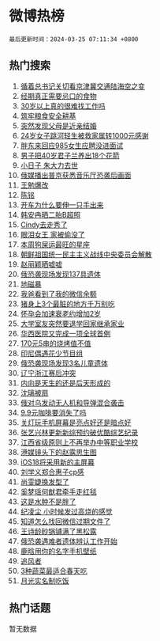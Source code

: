 # 微博热榜

`最后更新时间：2024-03-25 07:11:34 +0800`

## 热门搜索

1. [循着总书记关切看京津冀交通陆海空之变](https://m.weibo.cn/search?containerid=100103type%3D1%26t%3D10%26q%3D%23%E5%BE%AA%E7%9D%80%E6%80%BB%E4%B9%A6%E8%AE%B0%E5%85%B3%E5%88%87%E7%9C%8B%E4%BA%AC%E6%B4%A5%E5%86%80%E4%BA%A4%E9%80%9A%E9%99%86%E6%B5%B7%E7%A9%BA%E4%B9%8B%E5%8F%98%23&stream_entry_id=51&isnewpage=1&extparam=seat%3D1%26filter_type%3Drealtimehot%26stream_entry_id%3D51%26pos%3D0%26c_type%3D51%26dgr%3D0%26q%3D%2523%25E5%25BE%25AA%25E7%259D%2580%25E6%2580%25BB%25E4%25B9%25A6%25E8%25AE%25B0%25E5%2585%25B3%25E5%2588%2587%25E7%259C%258B%25E4%25BA%25AC%25E6%25B4%25A5%25E5%2586%2580%25E4%25BA%25A4%25E9%2580%259A%25E9%2599%2586%25E6%25B5%25B7%25E7%25A9%25BA%25E4%25B9%258B%25E5%258F%2598%2523%26cate%3D10103%26display_time%3D1711321893%26pre_seqid%3D171132189360605550163)
1. [经期真正需要忌口的食物](https://m.weibo.cn/search?containerid=100103type%3D1%26t%3D10%26q%3D%23%E7%BB%8F%E6%9C%9F%E7%9C%9F%E6%AD%A3%E9%9C%80%E8%A6%81%E5%BF%8C%E5%8F%A3%E7%9A%84%E9%A3%9F%E7%89%A9%23&stream_entry_id=31&isnewpage=1&extparam=seat%3D1%26lcate%3D5001%26pos%3D0%26realpos%3D1%26q%3D%2523%25E7%25BB%258F%25E6%259C%259F%25E7%259C%259F%25E6%25AD%25A3%25E9%259C%2580%25E8%25A6%2581%25E5%25BF%258C%25E5%258F%25A3%25E7%259A%2584%25E9%25A3%259F%25E7%2589%25A9%2523%26dgr%3D0%26filter_type%3Drealtimehot%26cate%3D5001%26c_type%3D31%26flag%3D2%26stream_entry_id%3D31%26band_rank%3D1%26display_time%3D1711321893%26pre_seqid%3D171132189360605550163)
1. [30岁以上真的很难找工作吗](https://m.weibo.cn/search?containerid=100103type%3D1%26t%3D10%26q%3D%2330%E5%B2%81%E4%BB%A5%E4%B8%8A%E7%9C%9F%E7%9A%84%E5%BE%88%E9%9A%BE%E6%89%BE%E5%B7%A5%E4%BD%9C%E5%90%97%23&stream_entry_id=31&isnewpage=1&extparam=seat%3D1%26lcate%3D5001%26pos%3D1%26realpos%3D2%26q%3D%252330%25E5%25B2%2581%25E4%25BB%25A5%25E4%25B8%258A%25E7%259C%259F%25E7%259A%2584%25E5%25BE%2588%25E9%259A%25BE%25E6%2589%25BE%25E5%25B7%25A5%25E4%25BD%259C%25E5%2590%2597%2523%26dgr%3D0%26filter_type%3Drealtimehot%26cate%3D5001%26c_type%3D31%26flag%3D2%26stream_entry_id%3D31%26band_rank%3D2%26display_time%3D1711321893%26pre_seqid%3D171132189360605550163)
1. [筑牢粮食安全耕基](https://m.weibo.cn/search?containerid=100103type%3D1%26t%3D10%26q%3D%23%E7%AD%91%E7%89%A2%E7%B2%AE%E9%A3%9F%E5%AE%89%E5%85%A8%E8%80%95%E5%9F%BA%23&stream_entry_id=31&isnewpage=1&extparam=seat%3D1%26lcate%3D5001%26pos%3D2%26realpos%3D3%26q%3D%2523%25E7%25AD%2591%25E7%2589%25A2%25E7%25B2%25AE%25E9%25A3%259F%25E5%25AE%2589%25E5%2585%25A8%25E8%2580%2595%25E5%259F%25BA%2523%26dgr%3D0%26filter_type%3Drealtimehot%26cate%3D5001%26c_type%3D31%26flag%3D0%26stream_entry_id%3D31%26band_rank%3D3%26display_time%3D1711321893%26pre_seqid%3D171132189360605550163)
1. [突然发现父母是近亲结婚](https://m.weibo.cn/search?containerid=100103type%3D1%26t%3D10%26q%3D%23%E7%AA%81%E7%84%B6%E5%8F%91%E7%8E%B0%E7%88%B6%E6%AF%8D%E6%98%AF%E8%BF%91%E4%BA%B2%E7%BB%93%E5%A9%9A%23&stream_entry_id=31&isnewpage=1&extparam=seat%3D1%26lcate%3D5001%26pos%3D3%26realpos%3D4%26q%3D%2523%25E7%25AA%2581%25E7%2584%25B6%25E5%258F%2591%25E7%258E%25B0%25E7%2588%25B6%25E6%25AF%258D%25E6%2598%25AF%25E8%25BF%2591%25E4%25BA%25B2%25E7%25BB%2593%25E5%25A9%259A%2523%26dgr%3D0%26filter_type%3Drealtimehot%26cate%3D5001%26c_type%3D31%26flag%3D2%26stream_entry_id%3D31%26band_rank%3D4%26display_time%3D1711321893%26pre_seqid%3D171132189360605550163)
1. [24岁女子跳河轻生被救家属转1000元感谢](https://m.weibo.cn/search?containerid=100103type%3D1%26t%3D10%26q%3D%2324%E5%B2%81%E5%A5%B3%E5%AD%90%E8%B7%B3%E6%B2%B3%E8%BD%BB%E7%94%9F%E8%A2%AB%E6%95%91%E5%AE%B6%E5%B1%9E%E8%BD%AC1000%E5%85%83%E6%84%9F%E8%B0%A2%23&stream_entry_id=31&isnewpage=1&extparam=seat%3D1%26lcate%3D5001%26pos%3D4%26realpos%3D5%26q%3D%252324%25E5%25B2%2581%25E5%25A5%25B3%25E5%25AD%2590%25E8%25B7%25B3%25E6%25B2%25B3%25E8%25BD%25BB%25E7%2594%259F%25E8%25A2%25AB%25E6%2595%2591%25E5%25AE%25B6%25E5%25B1%259E%25E8%25BD%25AC1000%25E5%2585%2583%25E6%2584%259F%25E8%25B0%25A2%2523%26dgr%3D0%26filter_type%3Drealtimehot%26cate%3D5001%26c_type%3D31%26flag%3D2%26stream_entry_id%3D31%26band_rank%3D5%26display_time%3D1711321893%26pre_seqid%3D171132189360605550163)
1. [胖东来回应985女生应聘没进面试](https://m.weibo.cn/search?containerid=100103type%3D1%26t%3D10%26q%3D%23%E8%83%96%E4%B8%9C%E6%9D%A5%E5%9B%9E%E5%BA%94985%E5%A5%B3%E7%94%9F%E5%BA%94%E8%81%98%E6%B2%A1%E8%BF%9B%E9%9D%A2%E8%AF%95%23&stream_entry_id=31&isnewpage=1&extparam=seat%3D1%26lcate%3D5001%26pos%3D5%26realpos%3D6%26q%3D%2523%25E8%2583%2596%25E4%25B8%259C%25E6%259D%25A5%25E5%259B%259E%25E5%25BA%2594985%25E5%25A5%25B3%25E7%2594%259F%25E5%25BA%2594%25E8%2581%2598%25E6%25B2%25A1%25E8%25BF%259B%25E9%259D%25A2%25E8%25AF%2595%2523%26dgr%3D0%26filter_type%3Drealtimehot%26cate%3D5001%26c_type%3D31%26flag%3D2%26stream_entry_id%3D31%26band_rank%3D6%26display_time%3D1711321893%26pre_seqid%3D171132189360605550163)
1. [男子把40岁君子兰养出18个花箭](https://m.weibo.cn/search?containerid=100103type%3D1%26t%3D10%26q%3D%23%E7%94%B7%E5%AD%90%E6%8A%8A40%E5%B2%81%E5%90%9B%E5%AD%90%E5%85%B0%E5%85%BB%E5%87%BA18%E4%B8%AA%E8%8A%B1%E7%AE%AD%23&stream_entry_id=31&isnewpage=1&extparam=seat%3D1%26lcate%3D5001%26pos%3D6%26realpos%3D7%26q%3D%2523%25E7%2594%25B7%25E5%25AD%2590%25E6%258A%258A40%25E5%25B2%2581%25E5%2590%259B%25E5%25AD%2590%25E5%2585%25B0%25E5%2585%25BB%25E5%2587%25BA18%25E4%25B8%25AA%25E8%258A%25B1%25E7%25AE%25AD%2523%26dgr%3D0%26filter_type%3Drealtimehot%26cate%3D5001%26c_type%3D31%26flag%3D32768%26stream_entry_id%3D31%26band_rank%3D7%26display_time%3D1711321893%26pre_seqid%3D171132189360605550163)
1. [小日子 朱大力去世](https://m.weibo.cn/search?containerid=100103type%3D1%26t%3D10%26q%3D%E5%B0%8F%E6%97%A5%E5%AD%90+%E6%9C%B1%E5%A4%A7%E5%8A%9B%E5%8E%BB%E4%B8%96&stream_entry_id=31&isnewpage=1&extparam=seat%3D1%26lcate%3D5001%26pos%3D7%26realpos%3D8%26q%3D%25E5%25B0%258F%25E6%2597%25A5%25E5%25AD%2590%2520%25E6%259C%25B1%25E5%25A4%25A7%25E5%258A%259B%25E5%258E%25BB%25E4%25B8%2596%26dgr%3D0%26filter_type%3Drealtimehot%26cate%3D5001%26c_type%3D31%26flag%3D2%26stream_entry_id%3D31%26band_rank%3D8%26display_time%3D1711321893%26pre_seqid%3D171132189360605550163)
1. [俄媒播出普京获悉音乐厅恐袭后画面](https://m.weibo.cn/search?containerid=100103type%3D1%26t%3D10%26q%3D%23%E4%BF%84%E5%AA%92%E6%92%AD%E5%87%BA%E6%99%AE%E4%BA%AC%E8%8E%B7%E6%82%89%E9%9F%B3%E4%B9%90%E5%8E%85%E6%81%90%E8%A2%AD%E5%90%8E%E7%94%BB%E9%9D%A2%23&stream_entry_id=31&isnewpage=1&extparam=seat%3D1%26lcate%3D5001%26pos%3D8%26realpos%3D9%26q%3D%2523%25E4%25BF%2584%25E5%25AA%2592%25E6%2592%25AD%25E5%2587%25BA%25E6%2599%25AE%25E4%25BA%25AC%25E8%258E%25B7%25E6%2582%2589%25E9%259F%25B3%25E4%25B9%2590%25E5%258E%2585%25E6%2581%2590%25E8%25A2%25AD%25E5%2590%258E%25E7%2594%25BB%25E9%259D%25A2%2523%26dgr%3D0%26filter_type%3Drealtimehot%26cate%3D5001%26c_type%3D31%26flag%3D2%26stream_entry_id%3D31%26band_rank%3D9%26display_time%3D1711321893%26pre_seqid%3D171132189360605550163)
1. [王勉爆改](https://m.weibo.cn/search?containerid=100103type%3D1%26t%3D10%26q%3D%23%E7%8E%8B%E5%8B%89%E7%88%86%E6%94%B9%23&stream_entry_id=31&isnewpage=1&extparam=seat%3D1%26lcate%3D5001%26pos%3D9%26realpos%3D10%26q%3D%2523%25E7%258E%258B%25E5%258B%2589%25E7%2588%2586%25E6%2594%25B9%2523%26dgr%3D0%26filter_type%3Drealtimehot%26cate%3D5001%26c_type%3D31%26flag%3D2%26stream_entry_id%3D31%26band_rank%3D10%26display_time%3D1711321893%26pre_seqid%3D171132189360605550163)
1. [陈铭](https://m.weibo.cn/search?containerid=100103type%3D1%26t%3D10%26q%3D%E9%99%88%E9%93%AD&stream_entry_id=31&isnewpage=1&extparam=seat%3D1%26lcate%3D5001%26pos%3D10%26realpos%3D11%26q%3D%25E9%2599%2588%25E9%2593%25AD%26dgr%3D0%26filter_type%3Drealtimehot%26cate%3D5001%26c_type%3D31%26flag%3D2%26stream_entry_id%3D31%26band_rank%3D11%26display_time%3D1711321893%26pre_seqid%3D171132189360605550163)
1. [开车为什么要伸一只手出来](https://m.weibo.cn/search?containerid=100103type%3D1%26t%3D10%26q%3D%23%E5%BC%80%E8%BD%A6%E4%B8%BA%E4%BB%80%E4%B9%88%E8%A6%81%E4%BC%B8%E4%B8%80%E5%8F%AA%E6%89%8B%E5%87%BA%E6%9D%A5%23&stream_entry_id=31&isnewpage=1&extparam=seat%3D1%26lcate%3D5001%26pos%3D11%26realpos%3D12%26q%3D%2523%25E5%25BC%2580%25E8%25BD%25A6%25E4%25B8%25BA%25E4%25BB%2580%25E4%25B9%2588%25E8%25A6%2581%25E4%25BC%25B8%25E4%25B8%2580%25E5%258F%25AA%25E6%2589%258B%25E5%2587%25BA%25E6%259D%25A5%2523%26dgr%3D0%26filter_type%3Drealtimehot%26cate%3D5001%26c_type%3D31%26flag%3D2%26stream_entry_id%3D31%26band_rank%3D12%26display_time%3D1711321893%26pre_seqid%3D171132189360605550163)
1. [韩安冉晒二胎B超照](https://m.weibo.cn/search?containerid=100103type%3D1%26t%3D10%26q%3D%23%E9%9F%A9%E5%AE%89%E5%86%89%E6%99%92%E4%BA%8C%E8%83%8EB%E8%B6%85%E7%85%A7%23&stream_entry_id=31&isnewpage=1&extparam=seat%3D1%26lcate%3D5001%26pos%3D12%26realpos%3D13%26q%3D%2523%25E9%259F%25A9%25E5%25AE%2589%25E5%2586%2589%25E6%2599%2592%25E4%25BA%258C%25E8%2583%258EB%25E8%25B6%2585%25E7%2585%25A7%2523%26dgr%3D0%26filter_type%3Drealtimehot%26cate%3D5001%26c_type%3D31%26flag%3D2%26stream_entry_id%3D31%26band_rank%3D13%26display_time%3D1711321893%26pre_seqid%3D171132189360605550163)
1. [Cindy去走秀了](https://m.weibo.cn/search?containerid=100103type%3D1%26t%3D10%26q%3D%23Cindy%E5%8E%BB%E8%B5%B0%E7%A7%80%E4%BA%86%23&stream_entry_id=31&isnewpage=1&extparam=seat%3D1%26lcate%3D5001%26pos%3D13%26realpos%3D14%26q%3D%2523Cindy%25E5%258E%25BB%25E8%25B5%25B0%25E7%25A7%2580%25E4%25BA%2586%2523%26dgr%3D0%26filter_type%3Drealtimehot%26cate%3D5001%26c_type%3D31%26flag%3D2%26stream_entry_id%3D31%26band_rank%3D14%26display_time%3D1711321893%26pre_seqid%3D171132189360605550163)
1. [眼泪女王 家被偷没了](https://m.weibo.cn/search?containerid=100103type%3D1%26t%3D10%26q%3D%E7%9C%BC%E6%B3%AA%E5%A5%B3%E7%8E%8B+%E5%AE%B6%E8%A2%AB%E5%81%B7%E6%B2%A1%E4%BA%86&stream_entry_id=31&isnewpage=1&extparam=seat%3D1%26lcate%3D5001%26pos%3D14%26realpos%3D15%26q%3D%25E7%259C%25BC%25E6%25B3%25AA%25E5%25A5%25B3%25E7%258E%258B%2520%25E5%25AE%25B6%25E8%25A2%25AB%25E5%2581%25B7%25E6%25B2%25A1%25E4%25BA%2586%26dgr%3D0%26filter_type%3Drealtimehot%26cate%3D5001%26c_type%3D31%26flag%3D0%26stream_entry_id%3D31%26band_rank%3D15%26display_time%3D1711321893%26pre_seqid%3D171132189360605550163)
1. [本周狗屎运最旺的星座](https://m.weibo.cn/search?containerid=100103type%3D1%26t%3D10%26q%3D%E6%9C%AC%E5%91%A8%E7%8B%97%E5%B1%8E%E8%BF%90%E6%9C%80%E6%97%BA%E7%9A%84%E6%98%9F%E5%BA%A7&stream_entry_id=31&isnewpage=1&extparam=seat%3D1%26lcate%3D5001%26pos%3D15%26realpos%3D16%26q%3D%25E6%259C%25AC%25E5%2591%25A8%25E7%258B%2597%25E5%25B1%258E%25E8%25BF%2590%25E6%259C%2580%25E6%2597%25BA%25E7%259A%2584%25E6%2598%259F%25E5%25BA%25A7%26dgr%3D0%26filter_type%3Drealtimehot%26cate%3D5001%26c_type%3D31%26flag%3D0%26stream_entry_id%3D31%26band_rank%3D16%26display_time%3D1711321893%26pre_seqid%3D171132189360605550163)
1. [朝鲜祖国统一民主主义战线中央委员会解散](https://m.weibo.cn/search?containerid=100103type%3D1%26t%3D10%26q%3D%23%E6%9C%9D%E9%B2%9C%E7%A5%96%E5%9B%BD%E7%BB%9F%E4%B8%80%E6%B0%91%E4%B8%BB%E4%B8%BB%E4%B9%89%E6%88%98%E7%BA%BF%E4%B8%AD%E5%A4%AE%E5%A7%94%E5%91%98%E4%BC%9A%E8%A7%A3%E6%95%A3%23&stream_entry_id=31&isnewpage=1&extparam=seat%3D1%26lcate%3D5001%26pos%3D16%26realpos%3D17%26q%3D%2523%25E6%259C%259D%25E9%25B2%259C%25E7%25A5%2596%25E5%259B%25BD%25E7%25BB%259F%25E4%25B8%2580%25E6%25B0%2591%25E4%25B8%25BB%25E4%25B8%25BB%25E4%25B9%2589%25E6%2588%2598%25E7%25BA%25BF%25E4%25B8%25AD%25E5%25A4%25AE%25E5%25A7%2594%25E5%2591%2598%25E4%25BC%259A%25E8%25A7%25A3%25E6%2595%25A3%2523%26dgr%3D0%26filter_type%3Drealtimehot%26cate%3D5001%26c_type%3D31%26flag%3D0%26stream_entry_id%3D31%26band_rank%3D17%26display_time%3D1711321893%26pre_seqid%3D171132189360605550163)
1. [赵丽颖晒嘘嘘](https://m.weibo.cn/search?containerid=100103type%3D1%26t%3D10%26q%3D%23%E8%B5%B5%E4%B8%BD%E9%A2%96%E6%99%92%E5%98%98%E5%98%98%23&stream_entry_id=31&isnewpage=1&extparam=seat%3D1%26lcate%3D5001%26pos%3D17%26realpos%3D18%26q%3D%2523%25E8%25B5%25B5%25E4%25B8%25BD%25E9%25A2%2596%25E6%2599%2592%25E5%2598%2598%25E5%2598%2598%2523%26dgr%3D0%26filter_type%3Drealtimehot%26cate%3D5001%26c_type%3D31%26flag%3D2%26stream_entry_id%3D31%26band_rank%3D18%26display_time%3D1711321893%26pre_seqid%3D171132189360605550163)
1. [俄恐袭现场发现137具遗体](https://m.weibo.cn/search?containerid=100103type%3D1%26t%3D10%26q%3D%23%E4%BF%84%E6%81%90%E8%A2%AD%E7%8E%B0%E5%9C%BA%E5%8F%91%E7%8E%B0137%E5%85%B7%E9%81%97%E4%BD%93%23&stream_entry_id=31&isnewpage=1&extparam=seat%3D1%26lcate%3D5001%26pos%3D18%26realpos%3D19%26q%3D%2523%25E4%25BF%2584%25E6%2581%2590%25E8%25A2%25AD%25E7%258E%25B0%25E5%259C%25BA%25E5%258F%2591%25E7%258E%25B0137%25E5%2585%25B7%25E9%2581%2597%25E4%25BD%2593%2523%26dgr%3D0%26filter_type%3Drealtimehot%26cate%3D5001%26c_type%3D31%26flag%3D0%26stream_entry_id%3D31%26band_rank%3D19%26display_time%3D1711321893%26pre_seqid%3D171132189360605550163)
1. [地磁暴](https://m.weibo.cn/search?containerid=100103type%3D1%26t%3D10%26q%3D%E5%9C%B0%E7%A3%81%E6%9A%B4&stream_entry_id=31&isnewpage=1&extparam=seat%3D1%26lcate%3D5001%26pos%3D19%26realpos%3D20%26q%3D%25E5%259C%25B0%25E7%25A3%2581%25E6%259A%25B4%26dgr%3D0%26filter_type%3Drealtimehot%26cate%3D5001%26c_type%3D31%26flag%3D0%26stream_entry_id%3D31%26band_rank%3D20%26display_time%3D1711321893%26pre_seqid%3D171132189360605550163)
1. [我爸看到了我的微信余额](https://m.weibo.cn/search?containerid=100103type%3D1%26t%3D10%26q%3D%23%E6%88%91%E7%88%B8%E7%9C%8B%E5%88%B0%E4%BA%86%E6%88%91%E7%9A%84%E5%BE%AE%E4%BF%A1%E4%BD%99%E9%A2%9D%23&stream_entry_id=31&isnewpage=1&extparam=seat%3D1%26lcate%3D5001%26pos%3D20%26realpos%3D21%26q%3D%2523%25E6%2588%2591%25E7%2588%25B8%25E7%259C%258B%25E5%2588%25B0%25E4%25BA%2586%25E6%2588%2591%25E7%259A%2584%25E5%25BE%25AE%25E4%25BF%25A1%25E4%25BD%2599%25E9%25A2%259D%2523%26dgr%3D0%26filter_type%3Drealtimehot%26cate%3D5001%26c_type%3D31%26flag%3D0%26stream_entry_id%3D31%26band_rank%3D21%26display_time%3D1711321893%26pre_seqid%3D171132189360605550163)
1. [猪身上3个最脏的地方千万别吃](https://m.weibo.cn/search?containerid=100103type%3D1%26t%3D10%26q%3D%23%E7%8C%AA%E8%BA%AB%E4%B8%8A3%E4%B8%AA%E6%9C%80%E8%84%8F%E7%9A%84%E5%9C%B0%E6%96%B9%E5%8D%83%E4%B8%87%E5%88%AB%E5%90%83%23&stream_entry_id=31&isnewpage=1&extparam=seat%3D1%26lcate%3D5001%26pos%3D21%26realpos%3D22%26q%3D%2523%25E7%258C%25AA%25E8%25BA%25AB%25E4%25B8%258A3%25E4%25B8%25AA%25E6%259C%2580%25E8%2584%258F%25E7%259A%2584%25E5%259C%25B0%25E6%2596%25B9%25E5%258D%2583%25E4%25B8%2587%25E5%2588%25AB%25E5%2590%2583%2523%26dgr%3D0%26filter_type%3Drealtimehot%26cate%3D5001%26c_type%3D31%26flag%3D0%26stream_entry_id%3D31%26band_rank%3D22%26display_time%3D1711321893%26pre_seqid%3D171132189360605550163)
1. [怀孕会加速衰老约增加2岁](https://m.weibo.cn/search?containerid=100103type%3D1%26t%3D10%26q%3D%23%E6%80%80%E5%AD%95%E4%BC%9A%E5%8A%A0%E9%80%9F%E8%A1%B0%E8%80%81%E7%BA%A6%E5%A2%9E%E5%8A%A02%E5%B2%81%23&stream_entry_id=31&isnewpage=1&extparam=seat%3D1%26lcate%3D5001%26pos%3D22%26realpos%3D23%26q%3D%2523%25E6%2580%2580%25E5%25AD%2595%25E4%25BC%259A%25E5%258A%25A0%25E9%2580%259F%25E8%25A1%25B0%25E8%2580%2581%25E7%25BA%25A6%25E5%25A2%259E%25E5%258A%25A02%25E5%25B2%2581%2523%26dgr%3D0%26filter_type%3Drealtimehot%26cate%3D5001%26c_type%3D31%26flag%3D0%26stream_entry_id%3D31%26band_rank%3D23%26display_time%3D1711321893%26pre_seqid%3D171132189360605550163)
1. [大学室友突然要退学回家继承家业](https://m.weibo.cn/search?containerid=100103type%3D1%26t%3D10%26q%3D%23%E5%A4%A7%E5%AD%A6%E5%AE%A4%E5%8F%8B%E7%AA%81%E7%84%B6%E8%A6%81%E9%80%80%E5%AD%A6%E5%9B%9E%E5%AE%B6%E7%BB%A7%E6%89%BF%E5%AE%B6%E4%B8%9A%23&stream_entry_id=31&isnewpage=1&extparam=seat%3D1%26lcate%3D5001%26pos%3D23%26realpos%3D24%26q%3D%2523%25E5%25A4%25A7%25E5%25AD%25A6%25E5%25AE%25A4%25E5%258F%258B%25E7%25AA%2581%25E7%2584%25B6%25E8%25A6%2581%25E9%2580%2580%25E5%25AD%25A6%25E5%259B%259E%25E5%25AE%25B6%25E7%25BB%25A7%25E6%2589%25BF%25E5%25AE%25B6%25E4%25B8%259A%2523%26dgr%3D0%26filter_type%3Drealtimehot%26cate%3D5001%26c_type%3D31%26flag%3D0%26stream_entry_id%3D31%26band_rank%3D24%26display_time%3D1711321893%26pre_seqid%3D171132189360605550163)
1. [华西医院又完成一项全球首例](https://m.weibo.cn/search?containerid=100103type%3D1%26t%3D10%26q%3D%23%E5%8D%8E%E8%A5%BF%E5%8C%BB%E9%99%A2%E5%8F%88%E5%AE%8C%E6%88%90%E4%B8%80%E9%A1%B9%E5%85%A8%E7%90%83%E9%A6%96%E4%BE%8B%23&stream_entry_id=31&isnewpage=1&extparam=seat%3D1%26lcate%3D5001%26pos%3D24%26realpos%3D25%26q%3D%2523%25E5%258D%258E%25E8%25A5%25BF%25E5%258C%25BB%25E9%2599%25A2%25E5%258F%2588%25E5%25AE%258C%25E6%2588%2590%25E4%25B8%2580%25E9%25A1%25B9%25E5%2585%25A8%25E7%2590%2583%25E9%25A6%2596%25E4%25BE%258B%2523%26dgr%3D0%26filter_type%3Drealtimehot%26cate%3D5001%26c_type%3D31%26flag%3D32768%26stream_entry_id%3D31%26band_rank%3D25%26display_time%3D1711321893%26pre_seqid%3D171132189360605550163)
1. [170元5串的烧烤值不值](https://m.weibo.cn/search?containerid=100103type%3D1%26t%3D10%26q%3D%23170%E5%85%835%E4%B8%B2%E7%9A%84%E7%83%A7%E7%83%A4%E5%80%BC%E4%B8%8D%E5%80%BC%23&stream_entry_id=31&isnewpage=1&extparam=seat%3D1%26lcate%3D5001%26pos%3D25%26realpos%3D26%26q%3D%2523170%25E5%2585%25835%25E4%25B8%25B2%25E7%259A%2584%25E7%2583%25A7%25E7%2583%25A4%25E5%2580%25BC%25E4%25B8%258D%25E5%2580%25BC%2523%26dgr%3D0%26filter_type%3Drealtimehot%26cate%3D5001%26c_type%3D31%26flag%3D0%26stream_entry_id%3D31%26band_rank%3D26%26display_time%3D1711321893%26pre_seqid%3D171132189360605550163)
1. [印尼偶遇花少节目组](https://m.weibo.cn/search?containerid=100103type%3D1%26t%3D10%26q%3D%23%E5%8D%B0%E5%B0%BC%E5%81%B6%E9%81%87%E8%8A%B1%E5%B0%91%E8%8A%82%E7%9B%AE%E7%BB%84%23&stream_entry_id=31&isnewpage=1&extparam=seat%3D1%26lcate%3D5001%26pos%3D26%26realpos%3D27%26q%3D%2523%25E5%258D%25B0%25E5%25B0%25BC%25E5%2581%25B6%25E9%2581%2587%25E8%258A%25B1%25E5%25B0%2591%25E8%258A%2582%25E7%259B%25AE%25E7%25BB%2584%2523%26dgr%3D0%26filter_type%3Drealtimehot%26cate%3D5001%26c_type%3D31%26flag%3D0%26stream_entry_id%3D31%26band_rank%3D27%26display_time%3D1711321893%26pre_seqid%3D171132189360605550163)
1. [俄恐袭现场发现3名儿童遗体](https://m.weibo.cn/search?containerid=100103type%3D1%26t%3D10%26q%3D%23%E4%BF%84%E6%81%90%E8%A2%AD%E7%8E%B0%E5%9C%BA%E5%8F%91%E7%8E%B03%E5%90%8D%E5%84%BF%E7%AB%A5%E9%81%97%E4%BD%93%23&stream_entry_id=31&isnewpage=1&extparam=seat%3D1%26lcate%3D5001%26pos%3D27%26realpos%3D28%26q%3D%2523%25E4%25BF%2584%25E6%2581%2590%25E8%25A2%25AD%25E7%258E%25B0%25E5%259C%25BA%25E5%258F%2591%25E7%258E%25B03%25E5%2590%258D%25E5%2584%25BF%25E7%25AB%25A5%25E9%2581%2597%25E4%25BD%2593%2523%26dgr%3D0%26filter_type%3Drealtimehot%26cate%3D5001%26c_type%3D31%26flag%3D0%26stream_entry_id%3D31%26band_rank%3D28%26display_time%3D1711321893%26pre_seqid%3D171132189360605550163)
1. [辽宁浙江赛后冲突](https://m.weibo.cn/search?containerid=100103type%3D1%26t%3D10%26q%3D%23%E8%BE%BD%E5%AE%81%E6%B5%99%E6%B1%9F%E8%B5%9B%E5%90%8E%E5%86%B2%E7%AA%81%23&stream_entry_id=31&isnewpage=1&extparam=seat%3D1%26lcate%3D5001%26pos%3D28%26realpos%3D29%26q%3D%2523%25E8%25BE%25BD%25E5%25AE%2581%25E6%25B5%2599%25E6%25B1%259F%25E8%25B5%259B%25E5%2590%258E%25E5%2586%25B2%25E7%25AA%2581%2523%26dgr%3D0%26filter_type%3Drealtimehot%26cate%3D5001%26c_type%3D31%26flag%3D1%26stream_entry_id%3D31%26band_rank%3D29%26display_time%3D1711321893%26pre_seqid%3D171132189360605550163)
1. [内向是天生的还是后天形成的](https://m.weibo.cn/search?containerid=100103type%3D1%26t%3D10%26q%3D%23%E5%86%85%E5%90%91%E6%98%AF%E5%A4%A9%E7%94%9F%E7%9A%84%E8%BF%98%E6%98%AF%E5%90%8E%E5%A4%A9%E5%BD%A2%E6%88%90%E7%9A%84%23&stream_entry_id=31&isnewpage=1&extparam=seat%3D1%26lcate%3D5001%26pos%3D29%26realpos%3D30%26q%3D%2523%25E5%2586%2585%25E5%2590%2591%25E6%2598%25AF%25E5%25A4%25A9%25E7%2594%259F%25E7%259A%2584%25E8%25BF%2598%25E6%2598%25AF%25E5%2590%258E%25E5%25A4%25A9%25E5%25BD%25A2%25E6%2588%2590%25E7%259A%2584%2523%26dgr%3D0%26filter_type%3Drealtimehot%26cate%3D5001%26c_type%3D31%26flag%3D0%26stream_entry_id%3D31%26band_rank%3D30%26display_time%3D1711321893%26pre_seqid%3D171132189360605550163)
1. [沈璃被扇](https://m.weibo.cn/search?containerid=100103type%3D1%26t%3D10%26q%3D%23%E6%B2%88%E7%92%83%E8%A2%AB%E6%89%87%23&stream_entry_id=31&isnewpage=1&extparam=seat%3D1%26lcate%3D5001%26pos%3D30%26realpos%3D31%26q%3D%2523%25E6%25B2%2588%25E7%2592%2583%25E8%25A2%25AB%25E6%2589%2587%2523%26dgr%3D0%26filter_type%3Drealtimehot%26cate%3D5001%26c_type%3D31%26flag%3D0%26stream_entry_id%3D31%26band_rank%3D31%26display_time%3D1711321893%26pre_seqid%3D171132189360605550163)
1. [俄对乌发动无人机和导弹混合袭击](https://m.weibo.cn/search?containerid=100103type%3D1%26t%3D10%26q%3D%23%E4%BF%84%E5%AF%B9%E4%B9%8C%E5%8F%91%E5%8A%A8%E6%97%A0%E4%BA%BA%E6%9C%BA%E5%92%8C%E5%AF%BC%E5%BC%B9%E6%B7%B7%E5%90%88%E8%A2%AD%E5%87%BB%23&stream_entry_id=31&isnewpage=1&extparam=seat%3D1%26lcate%3D5001%26pos%3D31%26realpos%3D32%26q%3D%2523%25E4%25BF%2584%25E5%25AF%25B9%25E4%25B9%258C%25E5%258F%2591%25E5%258A%25A8%25E6%2597%25A0%25E4%25BA%25BA%25E6%259C%25BA%25E5%2592%258C%25E5%25AF%25BC%25E5%25BC%25B9%25E6%25B7%25B7%25E5%2590%2588%25E8%25A2%25AD%25E5%2587%25BB%2523%26dgr%3D0%26filter_type%3Drealtimehot%26cate%3D5001%26c_type%3D31%26flag%3D0%26stream_entry_id%3D31%26band_rank%3D32%26display_time%3D1711321893%26pre_seqid%3D171132189360605550163)
1. [9.9元咖啡要消失了吗](https://m.weibo.cn/search?containerid=100103type%3D1%26t%3D10%26q%3D%239.9%E5%85%83%E5%92%96%E5%95%A1%E8%A6%81%E6%B6%88%E5%A4%B1%E4%BA%86%E5%90%97%23&stream_entry_id=31&isnewpage=1&extparam=seat%3D1%26lcate%3D5001%26pos%3D32%26realpos%3D33%26q%3D%25239.9%25E5%2585%2583%25E5%2592%2596%25E5%2595%25A1%25E8%25A6%2581%25E6%25B6%2588%25E5%25A4%25B1%25E4%25BA%2586%25E5%2590%2597%2523%26dgr%3D0%26filter_type%3Drealtimehot%26cate%3D5001%26c_type%3D31%26flag%3D0%26stream_entry_id%3D31%26band_rank%3D33%26display_time%3D1711321893%26pre_seqid%3D171132189360605550163)
1. [关灯玩手机屏幕是亮点好还是暗点好](https://m.weibo.cn/search?containerid=100103type%3D1%26t%3D10%26q%3D%23%E5%85%B3%E7%81%AF%E7%8E%A9%E6%89%8B%E6%9C%BA%E5%B1%8F%E5%B9%95%E6%98%AF%E4%BA%AE%E7%82%B9%E5%A5%BD%E8%BF%98%E6%98%AF%E6%9A%97%E7%82%B9%E5%A5%BD%23&stream_entry_id=31&isnewpage=1&extparam=seat%3D1%26lcate%3D5001%26pos%3D33%26realpos%3D34%26q%3D%2523%25E5%2585%25B3%25E7%2581%25AF%25E7%258E%25A9%25E6%2589%258B%25E6%259C%25BA%25E5%25B1%258F%25E5%25B9%2595%25E6%2598%25AF%25E4%25BA%25AE%25E7%2582%25B9%25E5%25A5%25BD%25E8%25BF%2598%25E6%2598%25AF%25E6%259A%2597%25E7%2582%25B9%25E5%25A5%25BD%2523%26dgr%3D0%26filter_type%3Drealtimehot%26cate%3D5001%26c_type%3D31%26flag%3D0%26stream_entry_id%3D31%26band_rank%3D34%26display_time%3D1711321893%26pre_seqid%3D171132189360605550163)
1. [张艺兴林更新新综预约破优酷综艺纪录](https://m.weibo.cn/search?containerid=100103type%3D1%26t%3D10%26q%3D%23%E5%BC%A0%E8%89%BA%E5%85%B4%E6%9E%97%E6%9B%B4%E6%96%B0%E6%96%B0%E7%BB%BC%E9%A2%84%E7%BA%A6%E7%A0%B4%E4%BC%98%E9%85%B7%E7%BB%BC%E8%89%BA%E7%BA%AA%E5%BD%95%23&stream_entry_id=31&isnewpage=1&extparam=seat%3D1%26lcate%3D5001%26pos%3D34%26realpos%3D35%26q%3D%2523%25E5%25BC%25A0%25E8%2589%25BA%25E5%2585%25B4%25E6%259E%2597%25E6%259B%25B4%25E6%2596%25B0%25E6%2596%25B0%25E7%25BB%25BC%25E9%25A2%2584%25E7%25BA%25A6%25E7%25A0%25B4%25E4%25BC%2598%25E9%2585%25B7%25E7%25BB%25BC%25E8%2589%25BA%25E7%25BA%25AA%25E5%25BD%2595%2523%26dgr%3D0%26filter_type%3Drealtimehot%26cate%3D5001%26c_type%3D31%26flag%3D1%26stream_entry_id%3D31%26band_rank%3D35%26display_time%3D1711321893%26pre_seqid%3D171132189360605550163)
1. [江西省级原则上不再举办中等职业学校](https://m.weibo.cn/search?containerid=100103type%3D1%26t%3D10%26q%3D%23%E6%B1%9F%E8%A5%BF%E7%9C%81%E7%BA%A7%E5%8E%9F%E5%88%99%E4%B8%8A%E4%B8%8D%E5%86%8D%E4%B8%BE%E5%8A%9E%E4%B8%AD%E7%AD%89%E8%81%8C%E4%B8%9A%E5%AD%A6%E6%A0%A1%23&stream_entry_id=31&isnewpage=1&extparam=seat%3D1%26lcate%3D5001%26pos%3D35%26realpos%3D36%26q%3D%2523%25E6%25B1%259F%25E8%25A5%25BF%25E7%259C%2581%25E7%25BA%25A7%25E5%258E%259F%25E5%2588%2599%25E4%25B8%258A%25E4%25B8%258D%25E5%2586%258D%25E4%25B8%25BE%25E5%258A%259E%25E4%25B8%25AD%25E7%25AD%2589%25E8%2581%258C%25E4%25B8%259A%25E5%25AD%25A6%25E6%25A0%25A1%2523%26dgr%3D0%26filter_type%3Drealtimehot%26cate%3D5001%26c_type%3D31%26flag%3D0%26stream_entry_id%3D31%26band_rank%3D36%26display_time%3D1711321893%26pre_seqid%3D171132189360605550163)
1. [港媒镜头下的赵露思生图](https://m.weibo.cn/search?containerid=100103type%3D1%26t%3D10%26q%3D%23%E6%B8%AF%E5%AA%92%E9%95%9C%E5%A4%B4%E4%B8%8B%E7%9A%84%E8%B5%B5%E9%9C%B2%E6%80%9D%E7%94%9F%E5%9B%BE%23&stream_entry_id=31&isnewpage=1&extparam=seat%3D1%26lcate%3D5001%26pos%3D36%26realpos%3D37%26q%3D%2523%25E6%25B8%25AF%25E5%25AA%2592%25E9%2595%259C%25E5%25A4%25B4%25E4%25B8%258B%25E7%259A%2584%25E8%25B5%25B5%25E9%259C%25B2%25E6%2580%259D%25E7%2594%259F%25E5%259B%25BE%2523%26dgr%3D0%26filter_type%3Drealtimehot%26cate%3D5001%26c_type%3D31%26flag%3D0%26stream_entry_id%3D31%26band_rank%3D37%26display_time%3D1711321893%26pre_seqid%3D171132189360605550163)
1. [iOS18将采用新的主屏幕](https://m.weibo.cn/search?containerid=100103type%3D1%26t%3D10%26q%3D%23iOS18%E5%B0%86%E9%87%87%E7%94%A8%E6%96%B0%E7%9A%84%E4%B8%BB%E5%B1%8F%E5%B9%95%23&stream_entry_id=31&isnewpage=1&extparam=seat%3D1%26lcate%3D5001%26pos%3D37%26realpos%3D38%26q%3D%2523iOS18%25E5%25B0%2586%25E9%2587%2587%25E7%2594%25A8%25E6%2596%25B0%25E7%259A%2584%25E4%25B8%25BB%25E5%25B1%258F%25E5%25B9%2595%2523%26dgr%3D0%26filter_type%3Drealtimehot%26cate%3D5001%26c_type%3D31%26flag%3D0%26stream_entry_id%3D31%26band_rank%3D38%26display_time%3D1711321893%26pre_seqid%3D171132189360605550163)
1. [刘学义郑合惠子cp感](https://m.weibo.cn/search?containerid=100103type%3D1%26t%3D10%26q%3D%23%E5%88%98%E5%AD%A6%E4%B9%89%E9%83%91%E5%90%88%E6%83%A0%E5%AD%90cp%E6%84%9F%23&stream_entry_id=31&isnewpage=1&extparam=seat%3D1%26lcate%3D5001%26pos%3D38%26realpos%3D39%26q%3D%2523%25E5%2588%2598%25E5%25AD%25A6%25E4%25B9%2589%25E9%2583%2591%25E5%2590%2588%25E6%2583%25A0%25E5%25AD%2590cp%25E6%2584%259F%2523%26dgr%3D0%26filter_type%3Drealtimehot%26cate%3D5001%26c_type%3D31%26flag%3D0%26stream_entry_id%3D31%26band_rank%3D39%26display_time%3D1711321893%26pre_seqid%3D171132189360605550163)
1. [尚雯婕换发型了](https://m.weibo.cn/search?containerid=100103type%3D1%26t%3D10%26q%3D%23%E5%B0%9A%E9%9B%AF%E5%A9%95%E6%8D%A2%E5%8F%91%E5%9E%8B%E4%BA%86%23&stream_entry_id=31&isnewpage=1&extparam=seat%3D1%26lcate%3D5001%26pos%3D39%26realpos%3D40%26q%3D%2523%25E5%25B0%259A%25E9%259B%25AF%25E5%25A9%2595%25E6%258D%25A2%25E5%258F%2591%25E5%259E%258B%25E4%25BA%2586%2523%26dgr%3D0%26filter_type%3Drealtimehot%26cate%3D5001%26c_type%3D31%26flag%3D0%26stream_entry_id%3D31%26band_rank%3D40%26display_time%3D1711321893%26pre_seqid%3D171132189360605550163)
1. [奚梦瑶何猷君牵手走红毯](https://m.weibo.cn/search?containerid=100103type%3D1%26t%3D10%26q%3D%23%E5%A5%9A%E6%A2%A6%E7%91%B6%E4%BD%95%E7%8C%B7%E5%90%9B%E7%89%B5%E6%89%8B%E8%B5%B0%E7%BA%A2%E6%AF%AF%23&stream_entry_id=31&isnewpage=1&extparam=seat%3D1%26lcate%3D5001%26pos%3D40%26realpos%3D41%26q%3D%2523%25E5%25A5%259A%25E6%25A2%25A6%25E7%2591%25B6%25E4%25BD%2595%25E7%258C%25B7%25E5%2590%259B%25E7%2589%25B5%25E6%2589%258B%25E8%25B5%25B0%25E7%25BA%25A2%25E6%25AF%25AF%2523%26dgr%3D0%26filter_type%3Drealtimehot%26cate%3D5001%26c_type%3D31%26flag%3D0%26stream_entry_id%3D31%26band_rank%3D41%26display_time%3D1711321893%26pre_seqid%3D171132189360605550163)
1. [这是水肿不是胖了](https://m.weibo.cn/search?containerid=100103type%3D1%26t%3D10%26q%3D%23%E8%BF%99%E6%98%AF%E6%B0%B4%E8%82%BF%E4%B8%8D%E6%98%AF%E8%83%96%E4%BA%86%23&stream_entry_id=31&isnewpage=1&extparam=seat%3D1%26lcate%3D5001%26pos%3D41%26realpos%3D42%26q%3D%2523%25E8%25BF%2599%25E6%2598%25AF%25E6%25B0%25B4%25E8%2582%25BF%25E4%25B8%258D%25E6%2598%25AF%25E8%2583%2596%25E4%25BA%2586%2523%26dgr%3D0%26filter_type%3Drealtimehot%26cate%3D5001%26c_type%3D31%26flag%3D0%26stream_entry_id%3D31%26band_rank%3D42%26display_time%3D1711321893%26pre_seqid%3D171132189360605550163)
1. [纪凌尘 小时候发过高烧的感觉](https://m.weibo.cn/search?containerid=100103type%3D1%26t%3D10%26q%3D%E7%BA%AA%E5%87%8C%E5%B0%98+%E5%B0%8F%E6%97%B6%E5%80%99%E5%8F%91%E8%BF%87%E9%AB%98%E7%83%A7%E7%9A%84%E6%84%9F%E8%A7%89&stream_entry_id=31&isnewpage=1&extparam=seat%3D1%26lcate%3D5001%26pos%3D42%26realpos%3D43%26q%3D%25E7%25BA%25AA%25E5%2587%258C%25E5%25B0%2598%2520%25E5%25B0%258F%25E6%2597%25B6%25E5%2580%2599%25E5%258F%2591%25E8%25BF%2587%25E9%25AB%2598%25E7%2583%25A7%25E7%259A%2584%25E6%2584%259F%25E8%25A7%2589%26dgr%3D0%26filter_type%3Drealtimehot%26cate%3D5001%26c_type%3D31%26flag%3D0%26stream_entry_id%3D31%26band_rank%3D43%26display_time%3D1711321893%26pre_seqid%3D171132189360605550163)
1. [知道怎么找回微信过期文件了](https://m.weibo.cn/search?containerid=100103type%3D1%26t%3D10%26q%3D%E7%9F%A5%E9%81%93%E6%80%8E%E4%B9%88%E6%89%BE%E5%9B%9E%E5%BE%AE%E4%BF%A1%E8%BF%87%E6%9C%9F%E6%96%87%E4%BB%B6%E4%BA%86&stream_entry_id=31&isnewpage=1&extparam=seat%3D1%26lcate%3D5001%26pos%3D43%26realpos%3D44%26q%3D%25E7%259F%25A5%25E9%2581%2593%25E6%2580%258E%25E4%25B9%2588%25E6%2589%25BE%25E5%259B%259E%25E5%25BE%25AE%25E4%25BF%25A1%25E8%25BF%2587%25E6%259C%259F%25E6%2596%2587%25E4%25BB%25B6%25E4%25BA%2586%26dgr%3D0%26filter_type%3Drealtimehot%26cate%3D5001%26c_type%3D31%26flag%3D0%26stream_entry_id%3D31%26band_rank%3D44%26display_time%3D1711321893%26pre_seqid%3D171132189360605550163)
1. [王诗龄砂锅铺满了黑松露](https://m.weibo.cn/search?containerid=100103type%3D1%26t%3D10%26q%3D%23%E7%8E%8B%E8%AF%97%E9%BE%84%E7%A0%82%E9%94%85%E9%93%BA%E6%BB%A1%E4%BA%86%E9%BB%91%E6%9D%BE%E9%9C%B2%23&stream_entry_id=31&isnewpage=1&extparam=seat%3D1%26lcate%3D5001%26pos%3D44%26realpos%3D45%26q%3D%2523%25E7%258E%258B%25E8%25AF%2597%25E9%25BE%2584%25E7%25A0%2582%25E9%2594%2585%25E9%2593%25BA%25E6%25BB%25A1%25E4%25BA%2586%25E9%25BB%2591%25E6%259D%25BE%25E9%259C%25B2%2523%26dgr%3D0%26filter_type%3Drealtimehot%26cate%3D5001%26c_type%3D31%26flag%3D0%26stream_entry_id%3D31%26band_rank%3D45%26display_time%3D1711321893%26pre_seqid%3D171132189360605550163)
1. [俄恐袭遇难者遗体辨认工作开始](https://m.weibo.cn/search?containerid=100103type%3D1%26t%3D10%26q%3D%23%E4%BF%84%E6%81%90%E8%A2%AD%E9%81%87%E9%9A%BE%E8%80%85%E9%81%97%E4%BD%93%E8%BE%A8%E8%AE%A4%E5%B7%A5%E4%BD%9C%E5%BC%80%E5%A7%8B%23&stream_entry_id=31&isnewpage=1&extparam=seat%3D1%26lcate%3D5001%26pos%3D45%26realpos%3D46%26q%3D%2523%25E4%25BF%2584%25E6%2581%2590%25E8%25A2%25AD%25E9%2581%2587%25E9%259A%25BE%25E8%2580%2585%25E9%2581%2597%25E4%25BD%2593%25E8%25BE%25A8%25E8%25AE%25A4%25E5%25B7%25A5%25E4%25BD%259C%25E5%25BC%2580%25E5%25A7%258B%2523%26dgr%3D0%26filter_type%3Drealtimehot%26cate%3D5001%26c_type%3D31%26flag%3D0%26stream_entry_id%3D31%26band_rank%3D46%26display_time%3D1711321893%26pre_seqid%3D171132189360605550163)
1. [鹿晗用你的名字手机壁纸](https://m.weibo.cn/search?containerid=100103type%3D1%26t%3D10%26q%3D%23%E9%B9%BF%E6%99%97%E7%94%A8%E4%BD%A0%E7%9A%84%E5%90%8D%E5%AD%97%E6%89%8B%E6%9C%BA%E5%A3%81%E7%BA%B8%23&stream_entry_id=31&isnewpage=1&extparam=seat%3D1%26lcate%3D5001%26pos%3D46%26realpos%3D47%26q%3D%2523%25E9%25B9%25BF%25E6%2599%2597%25E7%2594%25A8%25E4%25BD%25A0%25E7%259A%2584%25E5%2590%258D%25E5%25AD%2597%25E6%2589%258B%25E6%259C%25BA%25E5%25A3%2581%25E7%25BA%25B8%2523%26dgr%3D0%26filter_type%3Drealtimehot%26cate%3D5001%26c_type%3D31%26flag%3D0%26stream_entry_id%3D31%26band_rank%3D47%26display_time%3D1711321893%26pre_seqid%3D171132189360605550163)
1. [追风者](https://m.weibo.cn/search?containerid=100103type%3D1%26t%3D10%26q%3D%E8%BF%BD%E9%A3%8E%E8%80%85&stream_entry_id=31&isnewpage=1&extparam=seat%3D1%26lcate%3D5001%26pos%3D47%26realpos%3D48%26q%3D%25E8%25BF%25BD%25E9%25A3%258E%25E8%2580%2585%26dgr%3D0%26filter_type%3Drealtimehot%26cate%3D5001%26c_type%3D31%26flag%3D0%26stream_entry_id%3D31%26band_rank%3D48%26display_time%3D1711321893%26pre_seqid%3D171132189360605550163)
1. [3种蔬菜最适合春天吃](https://m.weibo.cn/search?containerid=100103type%3D1%26t%3D10%26q%3D%233%E7%A7%8D%E8%94%AC%E8%8F%9C%E6%9C%80%E9%80%82%E5%90%88%E6%98%A5%E5%A4%A9%E5%90%83%23&stream_entry_id=31&isnewpage=1&extparam=seat%3D1%26lcate%3D5001%26pos%3D48%26realpos%3D49%26q%3D%25233%25E7%25A7%258D%25E8%2594%25AC%25E8%258F%259C%25E6%259C%2580%25E9%2580%2582%25E5%2590%2588%25E6%2598%25A5%25E5%25A4%25A9%25E5%2590%2583%2523%26dgr%3D0%26filter_type%3Drealtimehot%26cate%3D5001%26c_type%3D31%26flag%3D0%26stream_entry_id%3D31%26band_rank%3D49%26display_time%3D1711321893%26pre_seqid%3D171132189360605550163)
1. [月光实名制吃饭](https://m.weibo.cn/search?containerid=100103type%3D1%26t%3D10%26q%3D%23%E6%9C%88%E5%85%89%E5%AE%9E%E5%90%8D%E5%88%B6%E5%90%83%E9%A5%AD%23&stream_entry_id=31&isnewpage=1&extparam=seat%3D1%26lcate%3D5001%26pos%3D49%26realpos%3D50%26q%3D%2523%25E6%259C%2588%25E5%2585%2589%25E5%25AE%259E%25E5%2590%258D%25E5%2588%25B6%25E5%2590%2583%25E9%25A5%25AD%2523%26dgr%3D0%26filter_type%3Drealtimehot%26cate%3D5001%26c_type%3D31%26flag%3D0%26stream_entry_id%3D31%26band_rank%3D50%26display_time%3D1711321893%26pre_seqid%3D171132189360605550163)

## 热门话题

暂无数据
